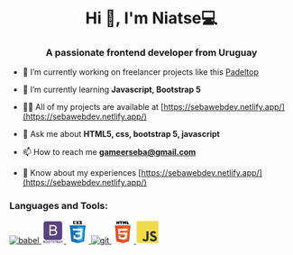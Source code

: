 <h1 align="center">Hi 👋, I'm Niatse💻</h1>
<h3 align="center">A passionate frontend developer from Uruguay</h3>

- 🔭 I’m currently working on freelancer projects like this [Padeltop](https://padeltop.es/)

- 🌱 I’m currently learning **Javascript, Bootstrap 5**

- 👨‍💻 All of my projects are available at [https://sebawebdev.netlify.app/](https://sebawebdev.netlify.app/)

- 💬 Ask me about **HTML5, css, bootstrap 5, javascript**

- 📫 How to reach me **gameerseba@gmail.com**

- 📄 Know about my experiences [https://sebawebdev.netlify.app/](https://sebawebdev.netlify.app/)


<h3 align="left">Languages and Tools:</h3>
<p align="left"> <a href="https://babeljs.io/" target="_blank"> <img src="https://www.vectorlogo.zone/logos/babeljs/babeljs-icon.svg" alt="babel" width="40" height="40"/> </a> <a href="https://getbootstrap.com" target="_blank"> <img src="https://raw.githubusercontent.com/devicons/devicon/master/icons/bootstrap/bootstrap-plain-wordmark.svg" alt="bootstrap" width="40" height="40"/> </a> <a href="https://www.w3schools.com/css/" target="_blank"> <img src="https://raw.githubusercontent.com/devicons/devicon/master/icons/css3/css3-original-wordmark.svg" alt="css3" width="40" height="40"/> </a> <a href="https://git-scm.com/" target="_blank"> <img src="https://www.vectorlogo.zone/logos/git-scm/git-scm-icon.svg" alt="git" width="40" height="40"/> </a> <a href="https://www.w3.org/html/" target="_blank"> <img src="https://raw.githubusercontent.com/devicons/devicon/master/icons/html5/html5-original-wordmark.svg" alt="html5" width="40" height="40"/> </a> <a href="https://developer.mozilla.org/en-US/docs/Web/JavaScript" target="_blank"> <img src="https://raw.githubusercontent.com/devicons/devicon/master/icons/javascript/javascript-original.svg" alt="javascript" width="40" height="40"/> </a> </p>
